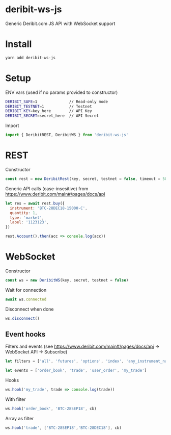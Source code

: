 # deribit-ws-js
Generic Deribit.com JS API with WebSocket support


# Install

```bash
yarn add deribit-ws-js
```

# Setup

ENV vars (used if no params provided to constructor)

```bash
DERIBIT_SAFE=1              // Read-only mode
DERIBIT_TESTNET=1           // Testnet
DERIBIT_KEY=key_here        // API Key
DERIBIT_SECRET=secret_here  // API Secret
```

Import

```js
import { DeribitREST, DeribitWS } from 'deribit-ws-js'
```

# REST

Constructor

```js
const rest = new DeribitRest(key, secret, testnet = false, timeout = 500, keepAlive = true)
```

Generic API calls (case-insesitive) from https://www.deribit.com/main#/pages/docs/api

```js
let res = await rest.buy({
  instrument: 'BTC-28DEC18-15000-C',
  quantity: 1,
  type: 'market',
  label: '1123123',
})
```

```js
rest.Account().then(acc => console.log(acc))
```

# WebSocket

Constructor

```js
const ws = new DeribitWS(key, secret, testnet = false)
```

Wait for connection

```js
await ws.connected
```

Disconnect when done

```js
ws.disconnect()
```

## Event hooks

Filters and events (see https://www.deribit.com/main#/pages/docs/api -> WebSocket API -> Subscribe)

```js
let filters = ['all', 'futures', 'options', 'index', 'any_instrument_name']
```
```js
let events = ['order_book', 'trade', 'user_order', 'my_trade']
```

Hooks

```js
ws.hook('my_trade', trade => console.log(trade))
```

With filter

```js
ws.hook('order_book', 'BTC-28SEP18', cb)
```

Array as filter

```js
ws.hook('trade', ['BTC-28SEP18','BTC-28DEC18'], cb)
```
